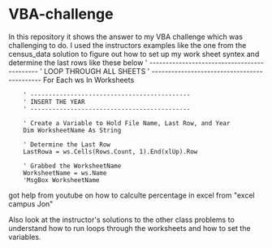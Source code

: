 # VBA-challenge

In this repository it shows the answer to my VBA challenge which was challenging to do.
I used the instructors examples like the one from the census_data solution to figure out how to set up my work sheet syntex and determine the last rows like these below
' --------------------------------------------
    ' LOOP THROUGH ALL SHEETS
    ' --------------------------------------------
    For Each ws In Worksheets

        ' --------------------------------------------
        ' INSERT THE YEAR
        ' --------------------------------------------

        ' Create a Variable to Hold File Name, Last Row, and Year
        Dim WorksheetName As String

        ' Determine the Last Row
        LastRowa = ws.Cells(Rows.Count, 1).End(xlUp).Row

        ' Grabbed the WorksheetName
        WorksheetName = ws.Name
        'MsgBox WorksheetName
got help from youtube on how to calculte percentage in excel from "excel campus Jon"

Also look at the instructor's solutions to the other class problems to understand how to run loops through the worksheets and how to set the variables.
